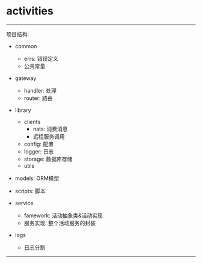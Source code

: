 # activities

---
项目结构:

- common
  - errs: 错误定义
  - 公共常量

- gateway
  - handler: 处理
  - router: 路由

- library
  - clients
    - nats: 消费消息
    - 远程服务调用
  - config: 配置
  - logger: 日志
  - storage: 数据库存储
  - utils

- models: ORM模型
- scripts: 脚本

- service
  - famework: 活动抽象类&活动实现
  - 服务实现: 整个活动服务的封装

- logs
  - 日志分割

---
